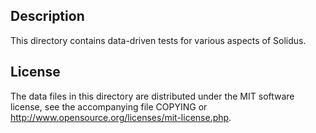 Description
------------

This directory contains data-driven tests for various aspects of Solidus.

License
--------

The data files in this directory are distributed under the MIT software
license, see the accompanying file COPYING or
http://www.opensource.org/licenses/mit-license.php.

